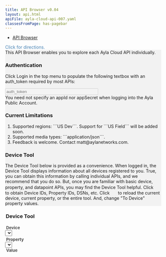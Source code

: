 ```yaml
---
title: API Browser v0.04
layout: api.html
apiFile: ayla-cloud-api-007.yaml
classesFromPage: has-pagebar
---
```


<aside id="pagebar" class="d-xl-block collapse">
  <ul>
    <li><a href="#core-title">API Browser</a></li>
  </ul>
</aside>

<div class="mb-1" style="color:steelblue;cursor:pointer;" data-toggle="collapse" href="#collapseExample">Click for directions.</div>
<div id="collapseExample" class="collapse mb-4">
<div class="card card-body" style="background:#f2f2f2;border-color:#e6e6e6;">
<div>This API Browser enables you to explore each Ayla Cloud API individually.</div>
<h3 class="mt-3">Authentication</h3>
<p>Click Login in the top menu to populate the following textbox with an auth_token required by most APIs:</p>
<div class="row mb-3">
<div class="col-auto">
<input id="input-auth-token" class="form-control form-control-sm" type="text" style="width:300px;" placeholder="auth_token" disabled>
</div>
</div>
<div>You need not specify an appId nor appSecret when logging into the Ayla Public Account.</div>
<h3 class="mt-3">Current Limitations</h3>
<ol class="mb-0">
<li>Supported regions: ```US Dev```. Support for ```US Field``` will be added soon.</li>
<li>Supported media types: ```application/json```.</li>
<li>Feedback is welcome. Contact matt&#64;aylanetworks.com.</li>
</ol>
<h3 class="mt-2">Device Tool</h3>
<div>The Device Tool below is provided as a convenience. When logged in, the Device Tool displays information about all devices registered to you. True, you can obtain this information by calling individual APIs, and we recommend that you do so. But, once you are familiar with basic device, property, and datapoint APIs, you may find the Device Tool helpful. Click <img style="display:inline;margin:0 0 2px 0;" src="/assets/images/info.png" width="16" height="16"> to obtain Device IDs, Property IDs, DSNs, etc. Click <img style="display:inline;margin:0 0 2px 0;" src="/assets/images/refresh.png" width="19" height="15"> to reload the current device, current property, or the entire tool. And, change "To Device" property values.</div>
</div>
</div>

<div id="dt-group" class="cmpt" style="margin-bottom:1rem;">
  <h3 style="margin-left:2px;">Device Tool
    <span id="dt-group-refresh-all" class="link-btn ml-3" style="font-weight:normal;float:right;"><img style="display:inline;margin:0 0 2px 0;" src="/assets/images/refresh.png" width="19" height="15"></span>
  </h3>
  <div class="row" style="clear:right;">
    <div class="col-sm-4">
      <div class="link-btns">
        <span style="font-size:95%;font-weight:bold;margin:0 12px 0 3px;color:#4d4d4d;">Device</span>
        <span class="link-btn" data-toggle="collapse" data-target="#dt-device-details"><img style="display:inline;margin:0 0 2px 0;" src="/assets/images/info.png" width="16" height="16"></span>
        <span id="dt-group-refresh-device" class="link-btn"><img style="display:inline;margin:0 0 2px 0;" src="/assets/images/refresh.png" width="19" height="15"></span>
      </div>
      <select id="dt-device-selector" class="form-control form-control-sm ayla-data populate-at-init"></select>
    </div>
    <div class="col-sm-4 mt-3 mt-sm-0">
      <div class="link-btns">
        <span style="font-size:95%;font-weight:bold;margin:0 12px 0 3px;color:#4d4d4d;">Property</span>
        <span class="link-btn" data-toggle="collapse" data-target="#dt-property-details"><img style="display:inline;margin:0 0 2px 0;" src="/assets/images/info.png" width="16" height="16"></span>
        <span id="dt-group-refresh-property" class="link-btn"><img style="display:inline;margin:0 0 2px 0;" src="/assets/images/refresh.png" width="19" height="15"></span>
      </div>
      <select id="dt-property-selector" class="form-control form-control-sm ayla-data"></select>
    </div>
    <div class="col-sm-4 mt-3 mt-sm-0">
      <div class="link-btns">
        <span style="font-size:95%;font-weight:bold;margin:0 12px 0 3px;color:#4d4d4d;">Value</span>
      </div>
      <div class="row no-gutters">
        <div class="col">
          <div id="dt-value-wrapper"></div>
        </div>
        <div class="col-auto ml-2" id="dt-value-button-wrapper" style="display:none;">
          <button id="dt-save-value-btn" type="button" class="btn btn-info btn-sm">Save</button>
        </div>
      </div>
    </div>
  </div>
  <div>
    <div class="row">
      <div class="col-12">
        <pre id="dt-device-details" class="collapse mt-2" data-parent="#dt-group"></pre>
      </div>
    </div>
    <div class="row">
      <div class="col-4 d-none d-sm-block"></div>
      <div class="col-12 col-sm-8">
        <pre id="dt-property-details" class="collapse mt-2" data-parent="#dt-group"></pre>
      </div>
    </div>
  </div>
</div>

<!--
<div class="row">
<div class="col-auto">
<select class="form-control form-control-sm mb-3 service-region" style="min-width: 200px;">
  <option value=0>China Development</option>
  <option value=1>China Field</option>
  <option value=2>EU Field</option>
  <option value=3 selected>US Development</option>
  <option value=4>US Field</option>
</select>
</div>
<div class="col-auto">
<button type="button" class="btn btn-info btn-sm" data-toggle="collapse" data-target="#service-urls-collapse" aria-expanded="false" aria-controls="service-urls-collapse">View service region urls</button>
</div>
</div>
<div class="collapse" id="service-urls-collapse">
<table id="service-urls">
<tr><th>Service</th><th style="min-width:250px;">URL</th></tr>
<tr><td>Application</td><td><code id="application-service-url"></code></td></tr>
<tr><td>Datastream</td><td><code id="datastream-service-url"></code></td></tr>
<tr><td>Device</td><td><code id="device-service-url"></code></td></tr>
<tr><td>Factory Proxy</td><td><code id="factory-proxy-service-url"></code></td></tr>
<tr><td>Image</td><td><code id="image-service-url"></code></td></tr>
<tr><td>Log</td><td><code id="log-service-url"></code></td></tr>
<tr><td>Notification</td><td><code id="notification-service-url"></code></td></tr>
<tr><td>Rules</td><td><code id="rules-service-url"></code></td></tr>
<tr><td>User</td><td><code id="user-service-url"></code></td></tr>
<tr><td>Zigbee</td><td><code id="zigbee-service-url"></code></td></tr>
</table>
</div>
-->

<div id="swagger-ui"></div>